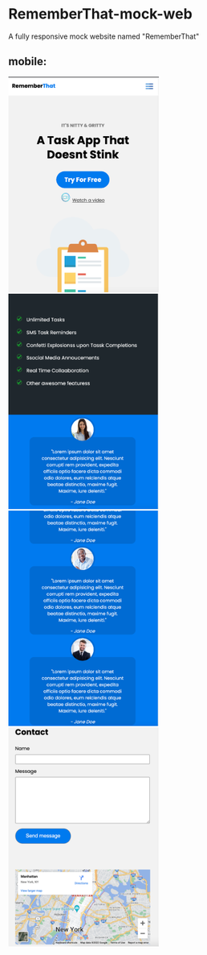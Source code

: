# RememberThat-mock-web
A fully responsive mock website named "RememberThat" 

<h2>mobile:</h2>
<img src="./images/screenShot1.png" width="300px"> <img src="./images/screenShot2.png" width="300px">
<img src="./images/screenShot3.png" width="300px">
<img src="./images/screenShot4.png" width="300px">
